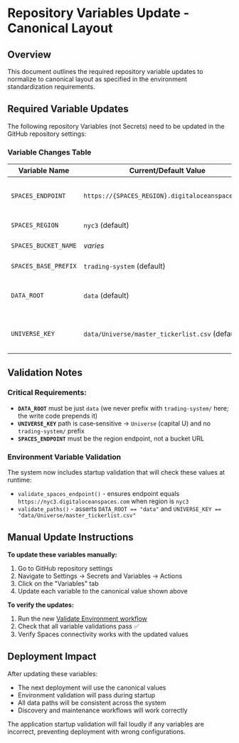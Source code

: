 # Repository Variables Update - Canonical Layout

## Overview

This document outlines the required repository variable updates to normalize to canonical layout as specified in the environment standardization requirements.

## Required Variable Updates

The following repository Variables (not Secrets) need to be updated in the GitHub repository settings:

### Variable Changes Table

| Variable Name | Current/Default Value | New Canonical Value | Notes |
|---------------|----------------------|-------------------|-------|
| `SPACES_ENDPOINT` | `https://{SPACES_REGION}.digitaloceanspaces.com` | `https://nyc3.digitaloceanspaces.com` | Must be the region endpoint, not a bucket URL |
| `SPACES_REGION` | `nyc3` (default) | `nyc3` | ✅ Already correct |
| `SPACES_BUCKET_NAME` | *varies* | `trading-station-data-youssef` | Bucket name standardization |
| `SPACES_BASE_PREFIX` | `trading-system` (default) | `trading-system` | ✅ Already correct |
| `DATA_ROOT` | `data` (default) | `data` | ✅ Must be just "data" (no trading-system/ prefix) |
| `UNIVERSE_KEY` | `data/Universe/master_tickerlist.csv` (default) | `data/Universe/master_tickerlist.csv` | ✅ Case-sensitive: "Universe" with capital U |

## Validation Notes

### Critical Requirements:
- **`DATA_ROOT`** must be just `data` (we never prefix with `trading-system/` here; the write code prepends it)
- **`UNIVERSE_KEY`** path is case‑sensitive → `Universe` (capital U) and no `trading-system/` prefix
- **`SPACES_ENDPOINT`** must be the region endpoint, not a bucket URL

### Environment Variable Validation
The system now includes startup validation that will check these values at runtime:
- `validate_spaces_endpoint()` - ensures endpoint equals `https://nyc3.digitaloceanspaces.com` when region is `nyc3`
- `validate_paths()` - asserts `DATA_ROOT == "data"` and `UNIVERSE_KEY == "data/Universe/master_tickerlist.csv"`

## Manual Update Instructions

**To update these variables manually:**

1. Go to GitHub repository settings
2. Navigate to Settings → Secrets and Variables → Actions
3. Click on the "Variables" tab
4. Update each variable to the canonical value shown above

**To verify the updates:**

1. Run the new [Validate Environment workflow](../../actions/workflows/validate-env.yml)
2. Check that all variable validations pass ✅
3. Verify Spaces connectivity works with the updated values

## Deployment Impact

After updating these variables:
- The next deployment will use the canonical values
- Environment validation will pass during startup
- All data paths will be consistent across the system
- Discovery and maintenance workflows will work correctly

The application startup validation will fail loudly if any variables are incorrect, preventing deployment with wrong configurations.